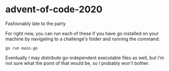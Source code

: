 # advent-of-code-2020

Fashionably late to the party

For right now, you can run each of these if you have go installed on your machine by navigating to a challenge's folder and running the command:

```
go run main.go
```

Eventually I may distribute go-independent executable files as well, but I'm not sure what the point of that would be, so I probably won't bother.
